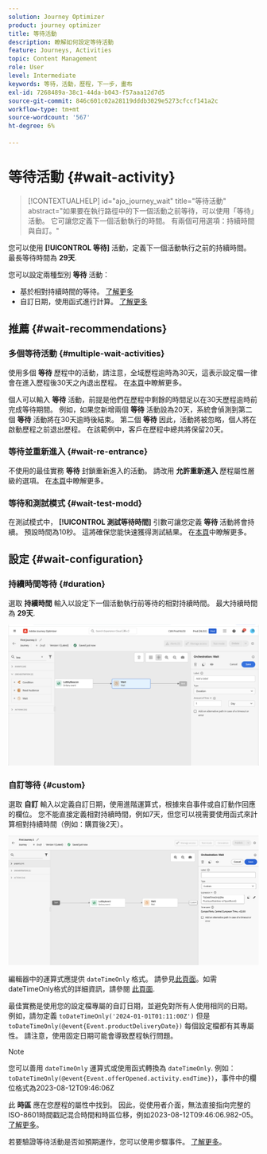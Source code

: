 ```yaml
---
solution: Journey Optimizer
product: journey optimizer
title: 等待活動
description: 瞭解如何設定等待活動
feature: Journeys, Activities
topic: Content Management
role: User
level: Intermediate
keywords: 等待，活動，歷程，下一步，畫布
exl-id: 7268489a-38c1-44da-b043-f57aaa12d7d5
source-git-commit: 846c601c02a28119dddb3029e5273cfccf141a2c
workflow-type: tm+mt
source-wordcount: '567'
ht-degree: 6%

---
```


# 等待活動 {#wait-activity}

>[!CONTEXTUALHELP]
>id="ajo_journey_wait"
>title="等待活動"
>abstract="如果要在執行路徑中的下一個活動之前等待，可以使用「等待」活動。 它可讓您定義下一個活動執行的時間。 有兩個可用選項：持續時間與自訂。"

您可以使用 **[!UICONTROL 等待]** 活動，定義下一個活動執行之前的持續時間。  最長等待時間為 **29天**.

您可以設定兩種型別 **等待** 活動：

* 基於相對持續時間的等待。 [了解更多](#duration)
* 自訂日期，使用函式進行計算。 [了解更多](#custom)

<!--
* [Email send time optimization](#email_send_time_optimization)
* [Fixed date](#fixed_date) 
-->

## 推薦 {#wait-recommendations}

### 多個等待活動 {#multiple-wait-activities}

使用多個 **等待** 歷程中的活動，請注意，全域歷程逾時為30天，這表示設定檔一律會在進入歷程後30天之內退出歷程。 在[本頁](../building-journeys/journey-gs.md#global_timeout)中瞭解更多。

個人可以輸入 **等待** 活動，前提是他們在歷程中剩餘的時間足以在30天歷程逾時前完成等待期間。 例如，如果您新增兩個 **等待** 活動設為20天，系統會偵測到第二個 **等待** 活動將在30天逾時後結束。 第二個 **等待** 因此，活動將被忽略，個人將在啟動歷程之前退出歷程。 在該範例中，客戶在歷程中總共將保留20天。

### 等待並重新進入 {#wait-re-entrance}

不使用的最佳實務 **等待** 封鎖重新進入的活動。 請改用 **允許重新進入** 歷程屬性層級的選項。 在[本頁](../building-journeys/journey-gs.md#entrance)中瞭解更多。

### 等待和測試模式 {#wait-test-modd}

在測試模式中， **[!UICONTROL 測試等待時間]** 引數可讓您定義 **等待** 活動將會持續。 預設時間為10秒。 這將確保您能快速獲得測試結果。 在[本頁](../building-journeys/testing-the-journey.md)中瞭解更多。

## 設定 {#wait-configuration}

### 持續時間等待 {#duration}

選取 **持續時間** 輸入以設定下一個活動執行前等待的相對持續時間。 最大持續時間為 **29天**.

![定義等待持續時間](assets/journey55.png)

<!--
## Fixed date wait{#fixed_date}

Select the date for the execution of the next activity.

![](assets/journey56.png)

-->

### 自訂等待 {#custom}

選取 **自訂** 輸入以定義自訂日期，使用進階運算式，根據來自事件或自訂動作回應的欄位。 您不能直接定義相對持續時間，例如7天，但您可以視需要使用函式來計算相對持續時間（例如：購買後2天）。

![使用運算式定義自訂等待](assets/journey57.png)

編輯器中的運算式應提供 `dateTimeOnly` 格式。 請參見[此頁面](expression/expressionadvanced.md)。如需dateTimeOnly格式的詳細資訊，請參閱 [此頁面](expression/data-types.md).

最佳實務是使用您的設定檔專屬的自訂日期，並避免對所有人使用相同的日期。 例如，請勿定義 `toDateTimeOnly('2024-01-01T01:11:00Z')` 但是 `toDateTimeOnly(@event{Event.productDeliveryDate})` 每個設定檔都有其專屬性。 請注意，使用固定日期可能會導致歷程執行問題。


>[!NOTE]
>
>您可以善用 `dateTimeOnly` 運算式或使用函式轉換為 `dateTimeOnly`. 例如： `toDateTimeOnly(@event{Event.offerOpened.activity.endTime})`，事件中的欄位格式為2023-08-12T09:46:06Z
>
>此 **時區** 應在您歷程的屬性中找到。 因此，從使用者介面，無法直接指向完整的ISO-8601時間戳記混合時間和時區位移，例如2023-08-12T09:46:06.982-05。 [了解更多](../building-journeys/timezone-management.md)。


若要驗證等待活動是否如預期運作，您可以使用步驟事件。 [了解更多](../reports/query-examples.md#common-queries)。

<!--## Email send time optimization{#email_send_time_optimization}

This type of wait uses a score calculated in Adobe Experience Platform. The score calculates the propensity to click or open an email in the future based on past behavior. Note that the algorithm calculating the score needs a certain amount of data to work. As a result, when it does not have enough data, the default wait time will apply. At publication time, you'll be notified that the default time applies.

>[!NOTE]
>
>The first event of your journey must have a namespace.
>
>This capability is only available after an **[!UICONTROL Email]** activity. You need to have Adobe Campaign Standard.

1. In the **[!UICONTROL Amount of time]** field, define the number of hours to consider to optimize email sending.
1. In the **[!UICONTROL Optimization type]** field, choose if the optimization should increase clicks or opens.
1. In the **[!UICONTROL Default time]** field, define the default time to wait if the predictive send time score is not available.

    >[!NOTE]
    >
    >Note that the send time score can be unavailable because there is not enough data to perform the calculation. In this case, you will be informed, at publication time, that the default time applies.

![](assets/journey57bis.png)-->
